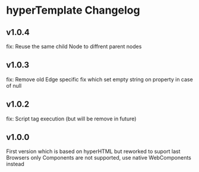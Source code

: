 # hyperTemplate Changelog

## v1.0.4

fix: Reuse the same child Node to diffrent parent nodes

## v1.0.3

fix: Remove old Edge specific fix which set empty string on property in case of null

## v1.0.2

fix: Script tag execution (but will be remove in future)

## v1.0.0

First version which is based on hyperHTML but reworked to suport last Browsers only
Components are not supported, use native WebComponents instead
